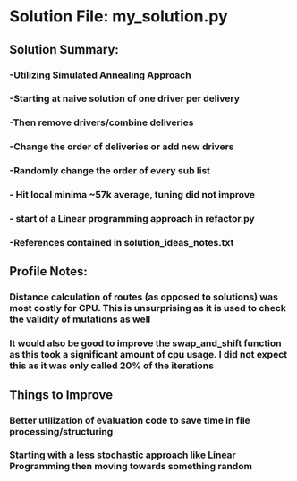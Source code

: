 # Solution File: my_solution.py
## Solution Summary:
### -Utilizing Simulated Annealing Approach  

### -Starting at naive solution of one driver per delivery  

 ### -Then remove drivers/combine deliveries  

 ### -Change the order of deliveries or add new drivers  

 ### -Randomly change the order of every sub list  

 ### - Hit local minima ~57k average, tuning did not improve  

  ### - start of a Linear programming approach in refactor.py  

###  -References contained in solution_ideas_notes.txt  

## Profile Notes:
### Distance calculation of routes (as opposed to solutions) was most costly for CPU. This is unsurprising as it is used to check the validity of mutations as well  
### It would also be good to improve the swap_and_shift function as this took a significant amount of cpu usage. I did not expect this as it was only called 20% of the iterations
## Things to Improve
### Better utilization of evaluation code to save time in file processing/structuring  
### Starting with a less stochastic approach like Linear Programming then moving towards something random

